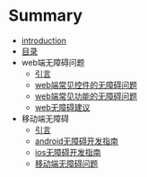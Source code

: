 # Summary

* [introduction](README.md)
* [目录](mu_lu.md)
* web端无障碍问题
   * [引言](web/yinyan.md)
   * [web端常见控件的无障碍问题](web/kongjian.md)
   * [web端常见功能的无障碍问题](web/gongneng.md)
   * [web无障碍建议](web/jianyi.md)
* 移动端无障碍
   * [引言](yidong/yinyan.md)
   * [android无障碍开发指南](yidong/android.md)
   * [ios无障碍开发指南](yidong/ios.md)
   * [移动端无障碍问题](yidong/wenti.md)

